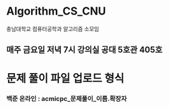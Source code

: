 # Algorithm_CS_CNU
충남대학교 컴퓨터공학과 알고리즘 소모임

## 매주 금요일 저녁 7시 강의실 공대 5호관 405호

# 문제 풀이 파일 업로드 형식

### 백준 온라인 : acmicpc_문제풀이_이름.확장자

